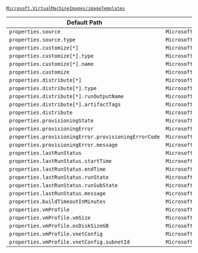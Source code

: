 [`Microsoft.VirtualMachineImages/imageTemplates`](https://docs.microsoft.com/en-us/azure/templates/microsoft.virtualmachineimages/imagetemplates)

| Default Path | Alias |
|---|---|
| `properties.source` | `Microsoft.VirtualMachineImages/imageTemplates/source` |
| `properties.source.type` | `Microsoft.VirtualMachineImages/imageTemplates/source.type` |
| `properties.customize[*]` | `Microsoft.VirtualMachineImages/imageTemplates/customize[*]` |
| `properties.customize[*].type` | `Microsoft.VirtualMachineImages/imageTemplates/customize[*].type` |
| `properties.customize[*].name` | `Microsoft.VirtualMachineImages/imageTemplates/customize[*].name` |
| `properties.customize` | `Microsoft.VirtualMachineImages/imageTemplates/customize` |
| `properties.distribute[*]` | `Microsoft.VirtualMachineImages/imageTemplates/distribute[*]` |
| `properties.distribute[*].type` | `Microsoft.VirtualMachineImages/imageTemplates/distribute[*].type` |
| `properties.distribute[*].runOutputName` | `Microsoft.VirtualMachineImages/imageTemplates/distribute[*].runOutputName` |
| `properties.distribute[*].artifactTags` | `Microsoft.VirtualMachineImages/imageTemplates/distribute[*].artifactTags` |
| `properties.distribute` | `Microsoft.VirtualMachineImages/imageTemplates/distribute` |
| `properties.provisioningState` | `Microsoft.VirtualMachineImages/imageTemplates/provisioningState` |
| `properties.provisioningError` | `Microsoft.VirtualMachineImages/imageTemplates/provisioningError` |
| `properties.provisioningError.provisioningErrorCode` | `Microsoft.VirtualMachineImages/imageTemplates/provisioningError.provisioningErrorCode` |
| `properties.provisioningError.message` | `Microsoft.VirtualMachineImages/imageTemplates/provisioningError.message` |
| `properties.lastRunStatus` | `Microsoft.VirtualMachineImages/imageTemplates/lastRunStatus` |
| `properties.lastRunStatus.startTime` | `Microsoft.VirtualMachineImages/imageTemplates/lastRunStatus.startTime` |
| `properties.lastRunStatus.endTime` | `Microsoft.VirtualMachineImages/imageTemplates/lastRunStatus.endTime` |
| `properties.lastRunStatus.runState` | `Microsoft.VirtualMachineImages/imageTemplates/lastRunStatus.runState` |
| `properties.lastRunStatus.runSubState` | `Microsoft.VirtualMachineImages/imageTemplates/lastRunStatus.runSubState` |
| `properties.lastRunStatus.message` | `Microsoft.VirtualMachineImages/imageTemplates/lastRunStatus.message` |
| `properties.buildTimeoutInMinutes` | `Microsoft.VirtualMachineImages/imageTemplates/buildTimeoutInMinutes` |
| `properties.vmProfile` | `Microsoft.VirtualMachineImages/imageTemplates/vmProfile` |
| `properties.vmProfile.vmSize` | `Microsoft.VirtualMachineImages/imageTemplates/vmProfile.vmSize` |
| `properties.vmProfile.osDiskSizeGB` | `Microsoft.VirtualMachineImages/imageTemplates/vmProfile.osDiskSizeGB` |
| `properties.vmProfile.vnetConfig` | `Microsoft.VirtualMachineImages/imageTemplates/vmProfile.vnetConfig` |
| `properties.vmProfile.vnetConfig.subnetId` | `Microsoft.VirtualMachineImages/imageTemplates/vmProfile.vnetConfig.subnetId` |

